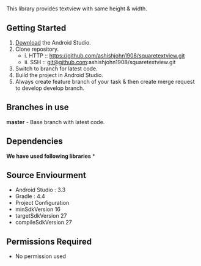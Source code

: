 # <Square Textview>
This library provides textview with same height & width. 

## Getting Started
1. [Download](https://developer.android.com/studio/index.html) the Android Studio. 
2. Clone repository.
	* i. HTTP :: https://github.com/ashishjohn1908/squaretextview.git
	* ii. SSH :: git@github.com:ashishjohn1908/squaretextview.git
3. Switch to <master> branch for latest code. 
4. Build the project in Android Studio. 
5. Always create feature branch of your task & then create merge request to develop develop branch.

## Branches in use
**master** - Base branch with latest code.

## Dependencies
**We have used following libraries**
* 

## Source Enviourment
* Android Studio : 3.3
* Gradle : 4.4 
* Project Configuration
* minSdkVersion 16
* targetSdkVersion 27
* compileSdkVersion 27 

## Permissions Required
* No permission used


